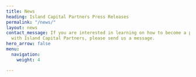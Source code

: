 ```yaml
---
title: News
heading: Island Capital Partners Press Releases
permalink: "/news/"
layout: news
contact_message: If you are interested in learning on how to become a portfolio company
  with Island Capital Partners, please send us a message.
hero_arrow: false
menu:
  navigation:
    weight: 4

---
```

